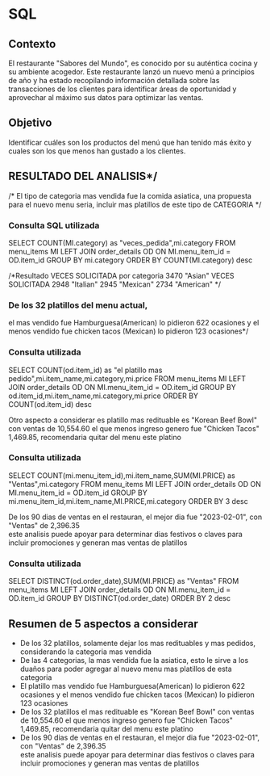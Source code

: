 # SQL
## Contexto
El restaurante "Sabores del Mundo", es conocido por su auténtica cocina y su ambiente
acogedor.
Este restaurante lanzó un nuevo menú a principios de año y ha estado recopilando
información detallada sobre las transacciones de los clientes para identificar áreas de
oportunidad y aprovechar al máximo sus datos para optimizar las ventas.
## Objetivo
Identificar cuáles son los productos del menú que han tenido más éxito y cuales son los que
menos han gustado a los clientes.

## RESULTADO DEL ANALISIS*/
/* El tipo de categoria mas vendida fue la comida asiatica, 
una propuesta para el nuevo menu seria, incluir mas platillos de este tipo de CATEGORIA */
### Consulta SQL utilizada
SELECT COUNT(MI.category) as "veces_pedida",mi.category
FROM menu_items MI
LEFT JOIN order_details OD ON MI.menu_item_id = OD.item_id
GROUP BY mi.category
ORDER BY COUNT(MI.category) desc

/*Resultado VECES SOLICITADA por categoria
3470	"Asian"  VECES SOLICITADA
2948	"Italian"
2945	"Mexican"
2734	"American" */

### De los 32 platillos del menu actual,
el mas vendido fue Hamburguesa(American) lo pidieron 622 ocasiones
y el menos vendido fue chicken tacos (Mexican) lo pidieron 123 ocasiones*/

### Consulta utilizada
SELECT COUNT(od.item_id) as "el platillo mas pedido",mi.item_name,mi.category,mi.price
FROM menu_items MI
LEFT JOIN order_details OD ON MI.menu_item_id = OD.item_id
GROUP BY od.item_id,mi.item_name,mi.category,mi.price
ORDER BY COUNT(od.item_id) desc

Otro aspecto a considerar es platillo mas redituable es "Korean Beef Bowl" con ventas de 10,554.60
el que menos ingreso genero fue "Chicken Tacos" 1,469.85, recomendaria quitar del menu este platino

### Consulta utilizada
SELECT COUNT(mi.menu_item_id),mi.item_name,SUM(MI.PRICE) as "Ventas",mi.category
FROM menu_items MI
LEFT JOIN order_details OD ON MI.menu_item_id = OD.item_id
GROUP BY mi.menu_item_id,mi.item_name,MI.PRICE,mi.category
ORDER BY 3 desc

 De los 90 dias de ventas en el restauran, el mejor dia fue "2023-02-01", con "Ventas" de 2,396.35  
  este analisis puede apoyar para determinar dias festivos o claves para incluir promociones y generan mas ventas de platillos
  ### Consulta utilizada
SELECT DISTINCT(od.order_date),SUM(MI.PRICE) as "Ventas"
FROM menu_items MI
LEFT JOIN order_details OD ON MI.menu_item_id = OD.item_id
GROUP BY DISTINCT(od.order_date)
ORDER BY 2 desc
  

## Resumen de 5 aspectos a considerar
- De los 32 platillos, solamente dejar los mas redituables y mas pedidos, considerando la categoria mas vendida
- De las 4 categorias, la mas vendida fue la asiatica, esto le sirve a los duaños para poder agregar al nuevo menu mas platillos de esta categoria
- El platillo mas vendido fue Hamburguesa(American) lo pidieron 622 ocasiones
  y el menos vendido fue chicken tacos (Mexican) lo pidieron 123 ocasiones
- De los 32 platillos el mas redituable es "Korean Beef Bowl" con ventas de 10,554.60
  el que menos ingreso genero fue "Chicken Tacos" 1,469.85, recomendaria quitar del menu este platino
- De los 90 dias de ventas en el restauran, el mejor dia fue "2023-02-01", con "Ventas" de 2,396.35  
  este analisis puede apoyar para determinar dias festivos o claves para incluir promociones y generan mas ventas de platillos
  

